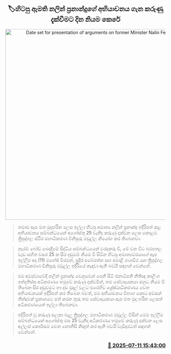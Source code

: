 <p align='center'><b><h2 align='center' title='Date set for presentation of arguments on former Minister Nalin Fernando's appeal'>🏷හිටපු ඇමති නලින් ප්‍රනාන්දුගේ අභියාචනය ගැන කරුණු දැක්වීමට දින නියම කෙරේ</h2></b></p>
<p align='center'><img src='https://helakuru.sgp1.cdn.digitaloceanspaces.com/esana/images/lib/nalin-fdo-archived.jpg' width='600' alt='Date set for presentation of arguments on former Minister Nalin Fernando's appeal'></p>

> තමාව ඇප මත මුදාහරින ලෙස ඉල්ලා හිටපු අමාත්‍ය නලින් ප්‍රනාන්දු ඉදිරිපත් කළ අභියාචනය සම්බන්ධයෙන් අගෝස්තු 25 වැනිදා කරුණු දක්වන ලෙස කොළඹ ත්‍රිපුද්ගල ස්ථිර මහාධිකරණ විනිසුරු මඩුල්ල නියෝග කර තිබෙනවා.

> කැරම් බෝඩ් බෙදාදීමේ සිද්ධිය සම්බන්ධයෙන් වරදකරු වී, මේ වන විට බරපතල වැඩ සහිත වසර 25 ක සිර දඬුවම් නියම වී සිටින හිටපු අමාත්‍යවරයාගේ ඇප ඉල්ලීම අද (11) මහේෂ් වීරමන්, ප්‍රදීප් අබේරත්න සහ අමාළි රණවීර යන ත්‍රිපුද්ගල මහාධිකරණ විනිසුරු මඩුල්ල ඉදිරියේ කැඳවා ඇති බවයි සඳහන් වෙන්නේ.

> එම අවස්ථාවේදී නලින් ප්‍රනාන්දු වෙනුවෙන් පෙනී සිටි ජනාධිපති නීතිඥ කාලිංග ඉන්දතිස්ස අධිකරණය හමුවේ කරුණු දක්වමින්, තම සේවාදායකයා ඔහුට නියම වී තිබෙන සිර දඬුවමට හා දඩ මුදල් වලට එරෙහිව ශ්‍රේෂ්ඨාධිකරණය වෙත අභියාචනයක් ඉදිරිපත් කර තිබෙන බවත්, එම අභියාචනය විභාග කොට අවසන් තීන්දුවක් ප්‍රකාශයට පත් කරන තුරු තම සේවාදායකයා ඇප මත මුදා හරින ලෙසත් අධිකරණයෙන් ඉල්ලා තිබෙනවා.

> ඉදිරිපත් වූ කරුණු සලකා බැලූ ත්‍රිපුද්ගල මහාධිකරණ මඩුල්ල විසින් මෙම ඉල්ලීම සම්බන්ධයෙන් අගෝස්තු මස 25 වැනිදා අධිකරණය හමුවේ කරුණු දක්වන ලෙස අල්ලස් කොමිසම වෙත නොතීසි නිකුත් කර ඇති බවයි වැඩිදුරටත් සඳහන් වෙන්නේ.



<h3 align='right'><a href='https://www.helakuru.lk/esana/p/111793/'>📅 2025-07-11 15:43:00</a></h3>
